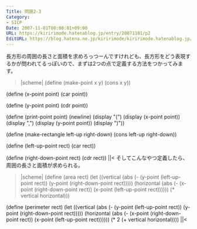```yaml
---
Title: 問題2-3
Category:
- SICP
Date: 2007-11-01T00:00:01+09:00
URL: https://kiririmode.hatenablog.jp/entry/20071101/p2
EditURL: https://blog.hatena.ne.jp/kiririmode/kiririmode.hatenablog.jp/atom/entry/8454420450078216376
---
```



長方形の周囲の長さと面積を求めろっつーんですけれども、長方形をどう表現するかが問われてるっぽいので、まずは2つの点で定義する方法をつかってみます。
>|scheme|
(define (make-point x y)
  (cons x y))

(define (x-point point)
  (car point))

(define (y-point point)
  (cdr point))

(define (print-point point)
  (newline)
  (display "(")
  (display (x-point point))
  (display ",")
  (display (y-point point))
  (display ")"))

(define (make-rectangle left-up right-down)
  (cons left-up right-down))

(define (left-up-point rect)
  (car rect))

(define (right-down-point rect)
  (cdr rect))
||<
そしてこんなやつ定義したら、周囲の長さと面積が求められる。
>|scheme|
(define (area rect)
  (let ((vertical (abs (- (y-point (left-up-point rect))
			  (y-point (right-down-point rect)))))
	(horizontal (abs (- (x-point (right-down-point rect))
			    (x-point (left-up-point rect))))))
    (* vertical horizontal)))

(define (perimeter rect)
  (let ((vertical (abs (- (y-point (left-up-point rect))
			  (y-point (right-down-point rect)))))
	(horizontal (abs (- (x-point (right-down-point rect))
			    (x-point (left-up-point rect))))))
    (* 2 (+ vertical horizontal))))
||<
